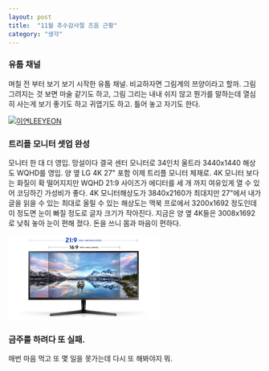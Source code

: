 ```yaml
---
layout: post
title:  "11월 추수감사절 즈음 근황"
category: "생각"
---
```


### 유툽 채널
며칠 전 부터 보기 보기 시작한 유툽 채널. 비교하자면 그림계의 쯔양이라고 할까. 그림 그려지는 것 보면 마술 같기도 하고, 그림 그리는 내내 쉬지 않고 뭔가를 말하는데 열심히 사는게 보기 좋기도 하고 귀엽기도 하고. 틀어 놓고 자기도 한다.

[![이연LEEYEON](https://yt3.ggpht.com/ytc/AAUvwnh2voOp6oMmYk4PiO6szZ7rMzx9cap-vZI8dj8yow=s176-c-k-c0x00ffffff-no-rj)](https://www.youtube.com/channel/UCKw7Jsu2cMU_D4yK8VMms1Q)

### 트리플 모니터 셋업 완성
모니터 한 대 더 영입. 망설이다 결국 센터 모니터로 34인치 울트라 3440x1440 해상도 WQHD를 영입. 양 옆 LG 4K 27" 포함 이제 트리플 모니터 체재로. 4K 모니터 보다는 화질이 확 떨어지지만 WQHD 21:9 사이즈가 에디터를 세 개 까지 여유있게 열 수 있어 코딩하긴 가성비가 좋다. 4K 모니터해상도가 3840x2160가 최대지만 27"에서 내가 글을 읽을 수 있는 최대로 올릴 수 있는 해상도는 맥북 프로에서 3200x1692 정도인데 이 정도면 눈이 빠질 정도로 글자 크기가 작아진다. 지금은 양 옆 4K들은 3008x1692로 낮춰 놓아 눈이 편해 졌다. 돈을 쓰니 몸과 마음이 편하다.  

<img src="/assets/img/samsung_34_ultra_wqhd_monitor.jpg" width="300">

### 금주를 하려다 또 실패. 
매번 마음 먹고 또 몇 일을 못가는데 다시 또 해봐야지 뭐.

